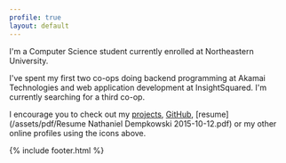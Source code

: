 ```yaml
---
profile: true
layout: default
---
```

I'm a Computer Science student currently enrolled at Northeastern University.

I've spent my first two co-ops doing backend programming at Akamai Technologies and web application development at InsightSquared. I'm currently searching for a third co-op.

I encourage you to check out my [projects](/projects/), [GitHub](https://github.com/natdempk), [resume](/assets/pdf/Resume Nathaniel Dempkowski 2015-10-12.pdf) or my other online profiles using the icons above.

{% include footer.html %}
